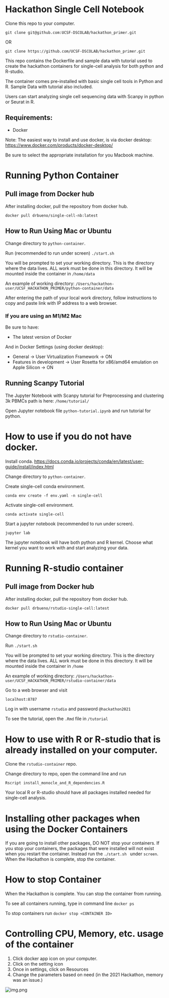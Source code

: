 # Hackathon Single Cell Notebook
Clone this repo to your computer. 

```git clone git@github.com:UCSF-DSCOLAB/hackathon_primer.git```

OR

```git clone https://github.com/UCSF-DSCOLAB/hackathon_primer.git```

This repo contains the Dockerfile and sample data with tutorial used to create the hackathon containers for single-cell 
analysis for both python and R-studio.


The container comes pre-installed with basic single cell tools in Python and R. 
Sample Data with tutorial also included.

Users can start analyzing single cell sequencing data with Scanpy in python or Seurat in R.   

## Requirements:
- Docker

Note: The easiest way to install and use docker, is via docker desktop: https://www.docker.com/products/docker-desktop/

Be sure to select the appropriate installation for you Macbook machine. 

# Running Python Container
## Pull image from Docker hub
After installing docker, pull the repository from docker hub. 

```docker pull drbueno/single-cell-nb:latest```

## How to Run Using Mac or Ubuntu 
Change directory to ```python-container```. 

Run (recommended to run under screen)
```./start.sh```

You will be prompted to set your working directory. This is the directory where the data lives. 
ALL work must be done in this directory. It will be mounted inside the container in ```/home/data```

An example of working directory: `/Users/hackathon-user/UCSF_HACKATHON_PRIMER/python-container/data`

After entering the path of your local work directory, follow instructions to copy and paste link with IP address to a web browser.

### If you are using an M1/M2 Mac

Be sure to have: 

- The latest version of Docker

And in Docker Settings (using docker desktop):

- General -> User Virtualization Framework -> ON
- Features in development -> User Rosetta for x86/amd64 emulation on Apple Silicon -> ON

## Running Scanpy Tutorial

The Jupyter Notebook with Scanpy tutorial for Preprocessing and clustering 3k PBMCs path is here:
```/home/tutorial/```

Open Jupyter notebook file ```python-tutorial.ipynb``` and run tutorial for python.

# How to use if you do not have docker.
Install conda. 
<https://docs.conda.io/projects/conda/en/latest/user-guide/install/index.html>

Change directory to ```python-container```. 

Create single-cell conda environment. 

```conda env create -f env.yaml -n single-cell```

Activate single-cell environment. 

```conda activate single-cell```

Start a jupyter notebook (recommended to run under screen).

```jupyter lab```

The jupyter notebook will have both python and R kernel.
Choose what kernel you want to work with and start
analyzing your data. 

# Running R-studio container 

## Pull image from Docker hub
After installing docker, pull the repository from docker hub. 

```docker pull drbueno/rstudio-single-cell:latest```

## How to Run Using Mac or Ubuntu 
Change directory to ```rstudio-container```. 

Run ```./start.sh```

You will be prompted to set your working directory. This is the directory where the data lives. 
ALL work must be done in this directory. It will be mounted inside the container in ```/home```

An example of working directory: `/Users/hackathon-user/UCSF_HACKATHON_PRIMER/rstudio-container/data`

Go to a web browser and visit 

```localhost:8787```

Log in with username ```rstudio``` and password ```@hackathon2021```

To see the tutorial, open  the ```.Rmd``` file in ```/tutorial```


# How to use with R or R-studio that is already installed on your computer. 

Clone the ```rstudio-container``` repo. 

Change directory to repo, open the command line and run 

```Rscript install_monocle_and_R_dependencies.R```

Your local R or R-studio should have all packages installed needed for single-cell analysis. 

# Installing other packages when using the Docker Containers
If you are going to install other packages, DO NOT stop your containers. If you stop your
containers, the packages that were installed will not exist when you restart the container. 
Instead run the ```./start.sh ```
under ```screen```. When the Hackathon is complete, stop the container. 

# How to stop Container
When the Hackathon is complete. You can stop the container from running.

To see all containers running, type in command line ```docker ps``` 

To stop containers run  ```docker stop <CONTAINER ID>```


# Controlling CPU, Memory, etc.   usage of the container
1. Click docker app icon on your computer. 
2. Click on the setting icon 
3. Once in settings, click on Resources
4. Change the parameters based on need (in the 2021 Hackathon, memory was an issue.)

![img.png](img.png)







